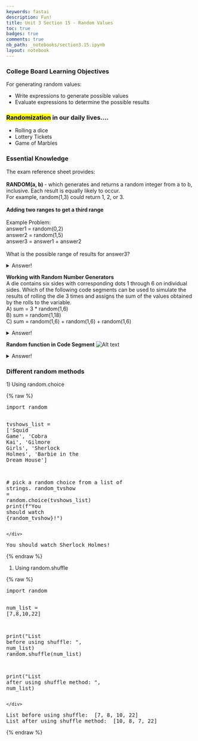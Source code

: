 ```yaml
---
keywords: fastai
description: Fun!
title: Unit 3 Section 15 - Random Values
toc: true 
badges: true
comments: true
nb_path: _notebooks/section3.15.ipynb
layout: notebook
---
```


<!--
#################################################
### THIS FILE WAS AUTOGENERATED! DO NOT EDIT! ###
#################################################
# file to edit: _notebooks/section3.15.ipynb
-->

<div class="container" id="notebook-container">
        
<div class="cell border-box-sizing text_cell rendered"><div class="inner_cell">
<div class="text_cell_render border-box-sizing rendered_html">
<html>
<h3>College Board Learning Objectives</h3>
<p>
For generating random values: 
<ul>
    <li>Write expressions to generate possible values</li>
    <li>Evaluate expressions to determine the possible results</li>
</ul>
</p>
</html>
</div>
</div>
</div>
<div class="cell border-box-sizing text_cell rendered"><div class="inner_cell">
<div class="text_cell_render border-box-sizing rendered_html">
<html>
<h3><mark>Randomization</mark> in our daily lives....</h3>
<ul>
    <li>Rolling a dice</li>
    <li>Lottery Tickets</li>
    <li>Game of Marbles</li>
</ul>
</html>
</div>
</div>
</div>
<div class="cell border-box-sizing text_cell rendered"><div class="inner_cell">
<div class="text_cell_render border-box-sizing rendered_html">
<html>
<h3>Essential Knowledge</h3>
<p>
The exam reference sheet provides:
<br>
<br>
<strong>RANDOM(a, b) </strong>- which generates and returns a random integer from a to b, inclusive. Each result is equally likely to occur. 
<br>
For example, random(1,3) could return 1, 2, or 3.
<br>
<br>
<strong>Adding two ranges to get a third range</strong>
<br>
<br>
Example Problem: 
<br>
answer1 = random(0,2)
<br>
answer2 = random(1,5)
<br>
answer3 = answer1 + answer2
<br>
<br>
What is the possible range of results for answer3?
</p>
</html><details closed>
<summary>Answer!</summary>
[1, 2, 3, 4, 5, 6, 7]
</details><p><strong>Working with Random Number Generators</strong>
<br>
A die contains six sides with corresponding dots 1 through 6 on individual sides. Which of the following code segments can be used to simulate the results of rolling the die 3 times and assigns the sum of the values obtained by the rolls to the variable.
<br>
A) sum = 3 * random(1,6)
<br>
B) sum = random(1,18)
<br>
C) sum = random(1,6) + random(1,6) + random(1,6)</p>
<details closed>
<summary>Answer!</summary>
C
</details><p><strong>Random function in Code Segment</strong>
<img src="/APCSP/images/copied_from_nb/images/codesegment.png" alt="Alt text"></p>
<details closed>
<summary>Answer!</summary>
C 3 1 2
</details>
</div>
</div>
</div>
<div class="cell border-box-sizing text_cell rendered"><div class="inner_cell">
<div class="text_cell_render border-box-sizing rendered_html">
<h3>Different random methods</h3>
</div>
</div>
</div>
<div class="cell border-box-sizing text_cell rendered"><div class="inner_cell">
<div class="text_cell_render border-box-sizing rendered_html">
<p>1) Using random.choice</p>

</div>
</div>
</div>
    {% raw %}
    
<div class="cell border-box-sizing code_cell rendered">
<div class="input">

<div class="inner_cell">
    <div class="input_area">
<div class=" highlight hl-ipython3"><pre><span></span><span class="kn">import</span> <span class="nn">random</span>

<span class="n">tvshows_list</span> <span class="o">=</span> <span class="p">[</span><span class="s1">&#39;Squid Game&#39;</span><span class="p">,</span> <span class="s1">&#39;Cobra Kai&#39;</span><span class="p">,</span> <span class="s1">&#39;Gilmore Girls&#39;</span><span class="p">,</span> <span class="s1">&#39;Sherlock Holmes&#39;</span><span class="p">,</span> <span class="s1">&#39;Barbie in the Dream House&#39;</span><span class="p">]</span>

<span class="c1"># pick a random choice from a list of strings.</span>
<span class="n">random_tvshow</span> <span class="o">=</span> <span class="n">random</span><span class="o">.</span><span class="n">choice</span><span class="p">(</span><span class="n">tvshows_list</span><span class="p">)</span>
<span class="nb">print</span><span class="p">(</span><span class="sa">f</span><span class="s2">&quot;You should watch </span><span class="si">{</span><span class="n">random_tvshow</span><span class="si">}</span><span class="s2">!&quot;</span><span class="p">)</span>
</pre></div>

    </div>
</div>
</div>

<div class="output_wrapper">
<div class="output">

<div class="output_area">

<div class="output_subarea output_stream output_stdout output_text">
<pre>You should watch Sherlock Holmes!
</pre>
</div>
</div>

</div>
</div>

</div>
    {% endraw %}

<div class="cell border-box-sizing text_cell rendered"><div class="inner_cell">
<div class="text_cell_render border-box-sizing rendered_html">
<ol>
<li>Using random.shuffle</li>
</ol>

</div>
</div>
</div>
    {% raw %}
    
<div class="cell border-box-sizing code_cell rendered">
<div class="input">

<div class="inner_cell">
    <div class="input_area">
<div class=" highlight hl-ipython3"><pre><span></span><span class="kn">import</span> <span class="nn">random</span>

<span class="n">num_list</span> <span class="o">=</span> <span class="p">[</span><span class="mi">7</span><span class="p">,</span><span class="mi">8</span><span class="p">,</span><span class="mi">10</span><span class="p">,</span><span class="mi">22</span><span class="p">]</span>

<span class="nb">print</span><span class="p">(</span><span class="s2">&quot;List before using shuffle: &quot;</span><span class="p">,</span> <span class="n">num_list</span><span class="p">)</span>
<span class="n">random</span><span class="o">.</span><span class="n">shuffle</span><span class="p">(</span><span class="n">num_list</span><span class="p">)</span>

<span class="nb">print</span><span class="p">(</span><span class="s2">&quot;List after using shuffle method: &quot;</span><span class="p">,</span> <span class="n">num_list</span><span class="p">)</span>
</pre></div>

    </div>
</div>
</div>

<div class="output_wrapper">
<div class="output">

<div class="output_area">

<div class="output_subarea output_stream output_stdout output_text">
<pre>List before using shuffle:  [7, 8, 10, 22]
List after using shuffle method:  [10, 8, 7, 22]
</pre>
</div>
</div>

</div>
</div>

</div>
    {% endraw %}

</div>
 

